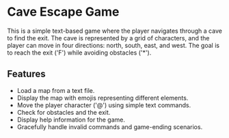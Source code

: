 # Cave Escape Game

This is a simple text-based game where the player navigates through a cave to find the exit. The cave is represented by a grid of characters, and the player can move in four directions: north, south, east, and west. The goal is to reach the exit ('F') while avoiding obstacles ('*').

## Features

- Load a map from a text file. 
- Display the map with emojis representing different elements. <br/>
- Move the player character ('@') using simple text commands. <br/>
- Check for obstacles and the exit. <br/>
- Display help information for the game. <br/>
- Gracefully handle invalid commands and game-ending scenarios.<br/>
